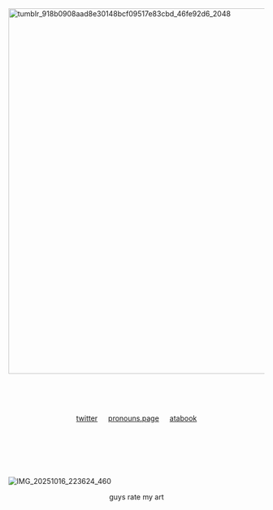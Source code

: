 <img width="1280" height="720" alt="tumblr_918b0908aad8e30148bcf09517e83cbd_46fe92d6_2048" src="https://github.com/user-attachments/assets/aa1e2122-5d95-4609-9123-d089aa405021" />

<p align="center">⠀⠀
<p align="center">
<p align="center">
 
　<p align="center">[twitter](https://x.com/catfriin)   [pronouns.page](https://en.pronouns.page/@catfrin)   [atabook](https://angelcrush.atabook.org)

<p align="center">⠀⠀
<p align="center">⠀⠀⠀
<p align="center">⠀⠀⠀⠀

![IMG_20251016_223624_460](https://github.com/user-attachments/assets/75b6a949-7a6f-4076-8b9c-8e86a048653e)

<p align="center">guys rate my art

